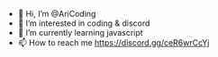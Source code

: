 - 👋 Hi, I’m @AriCoding
- 👀 I’m interested in coding & discord
- 🌱 I’m currently learning javascript
- 📫 How to reach me https://discord.gg/ceR6wrCcYj
